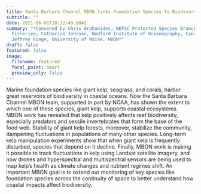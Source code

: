 ```yaml
---
title: Santa Barbara Channel MBON links Foundation Species to Biodiversity
subtitle: ""
date: 2021-06-01T18:32:49.684Z
summary: "*Convened by Chris Orphanides, NEFSC Protected Species Branch, NOAA
  Fisheries; Catherine Johnson, Bedford Institute of Oceanography, Canada DFO;
  Jeffrey Runge, University of Maine, MBON*"
draft: false
featured: false
image:
  filename: featured
  focal_point: Smart
  preview_only: false
---
```

Marine foundation species like giant kelp, seagrass, and corals, harbor great reservoirs of biodiversity in coastal oceans. Now the Santa Barbara Channel MBON team, supported in part by NOAA, has shown the extent to which one of these species, giant kelp, supports coastal ecosystems. MBON work has revealed that kelp positively affects reef biodiversity, especially predators and sessile invertebrates that form the base of the food web. Stability of giant kelp forests, moreover, stabilize the community, dampening fluctuations in populations of many other species. Long-term kelp manipulation experiments show that when giant kelp is frequently disturbed, species that depend on it decline. Finally, MBON work is making it possible to track fluctuations in kelp using Landsat satellite imagery, and now drones and hyperspectral and multispectral sensors are being used to map kelp’s health as climate changes and nutrient regimes shift. An important MBON goal is to extend our monitoring of key species like foundation species across the continuity of space to better understand how coastal impacts affect biodiversity.